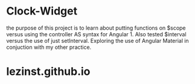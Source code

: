 # Clock-Widget

the purpose of this project is to learn about putting functions on $scope versus using the controller AS syntax for Angular 1. Also tested $interval versus the use of just setInterval. Exploring the use of Angular Material in conjuction with my other practice.
# lezinst.github.io
